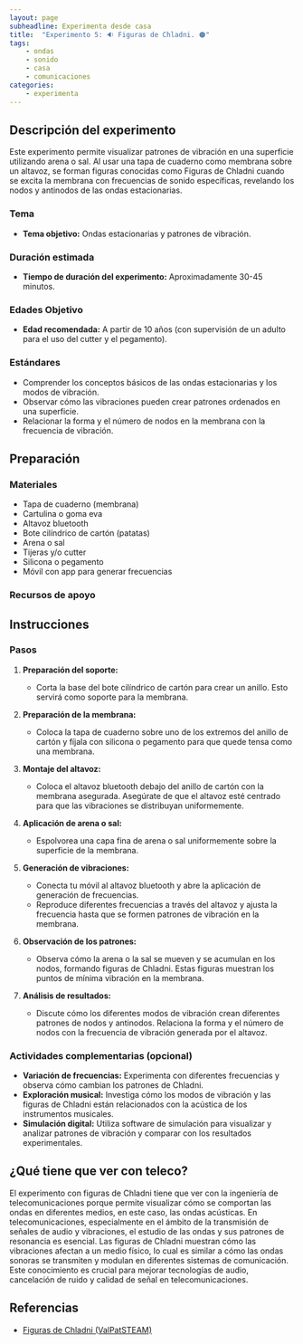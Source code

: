 ```yaml
---
layout: page
subheadline: Experimenta desde casa
title:  "Experimento 5: 🔉 Figuras de Chladni. 🟠"
tags:
    - ondas
    - sonido
    - casa
    - comunicaciones 
categories:
    - experimenta
---
```


## Descripción del experimento

Este experimento permite visualizar patrones de vibración en una superficie utilizando arena o sal. Al usar una tapa de cuaderno como membrana sobre un altavoz, se forman figuras conocidas como Figuras de Chladni cuando se excita la membrana con frecuencias de sonido específicas, revelando los nodos y antinodos de las ondas estacionarias.

### Tema

- **Tema objetivo:** Ondas estacionarias y patrones de vibración.

### Duración estimada

- **Tiempo de duración del experimento:** Aproximadamente 30-45 minutos.

### Edades Objetivo

- **Edad recomendada:** A partir de 10 años (con supervisión de un adulto para el uso del cutter y el pegamento).

### Estándares

- Comprender los conceptos básicos de las ondas estacionarias y los modos de vibración.
- Observar cómo las vibraciones pueden crear patrones ordenados en una superficie.
- Relacionar la forma y el número de nodos en la membrana con la frecuencia de vibración.

## Preparación

### Materiales

- Tapa de cuaderno (membrana)
- Cartulina o goma eva
- Altavoz bluetooth
- Bote cilíndrico de cartón (patatas)
- Arena o sal
- Tijeras y/o cutter
- Silicona o pegamento
- Móvil con app para generar frecuencias

### Recursos de apoyo

## Instrucciones

### Pasos

1. **Preparación del soporte:**
   - Corta la base del bote cilíndrico de cartón para crear un anillo. Esto servirá como soporte para la membrana.

2. **Preparación de la membrana:**
   - Coloca la tapa de cuaderno sobre uno de los extremos del anillo de cartón y fíjala con silicona o pegamento para que quede tensa como una membrana.

3. **Montaje del altavoz:**
   - Coloca el altavoz bluetooth debajo del anillo de cartón con la membrana asegurada. Asegúrate de que el altavoz esté centrado para que las vibraciones se distribuyan uniformemente.

4. **Aplicación de arena o sal:**
   - Espolvorea una capa fina de arena o sal uniformemente sobre la superficie de la membrana.

5. **Generación de vibraciones:**
   - Conecta tu móvil al altavoz bluetooth y abre la aplicación de generación de frecuencias.
   - Reproduce diferentes frecuencias a través del altavoz y ajusta la frecuencia hasta que se formen patrones de vibración en la membrana.

6. **Observación de los patrones:**
   - Observa cómo la arena o la sal se mueven y se acumulan en los nodos, formando figuras de Chladni. Estas figuras muestran los puntos de mínima vibración en la membrana.

7. **Análisis de resultados:**
   - Discute cómo los diferentes modos de vibración crean diferentes patrones de nodos y antinodos. Relaciona la forma y el número de nodos con la frecuencia de vibración generada por el altavoz.

### Actividades complementarias (opcional)

- **Variación de frecuencias:** Experimenta con diferentes frecuencias y observa cómo cambian los patrones de Chladni.
- **Exploración musical:** Investiga cómo los modos de vibración y las figuras de Chladni están relacionados con la acústica de los instrumentos musicales.
- **Simulación digital:** Utiliza software de simulación para visualizar y analizar patrones de vibración y comparar con los resultados experimentales.

## ¿Qué tiene que ver con teleco?
El experimento con figuras de Chladni tiene que ver con la ingeniería de telecomunicaciones porque permite visualizar cómo se comportan las ondas en diferentes medios, en este caso, las ondas acústicas. En telecomunicaciones, especialmente en el ámbito de la transmisión de señales de audio y vibraciones, el estudio de las ondas y sus patrones de resonancia es esencial. Las figuras de Chladni muestran cómo las vibraciones afectan a un medio físico, lo cual es similar a cómo las ondas sonoras se transmiten y modulan en diferentes sistemas de comunicación. Este conocimiento es crucial para mejorar tecnologías de audio, cancelación de ruido y calidad de señal en telecomunicaciones.

## Referencias 
- [Figuras de Chladni (ValPatSTEAM)](https://www.youtube.com/shorts/9N7N1jF4pGg)